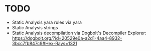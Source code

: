 # TODO

- Static Analysis yara rules via yara
- Static Analysis strings
- Static Analysis decompilation via Dogbolt's Decompiler Explorer: https://dogbolt.org/?id=20529e0a-a2d1-4aa4-8932-3bcc7fb847c9#Hex-Rays=1321
